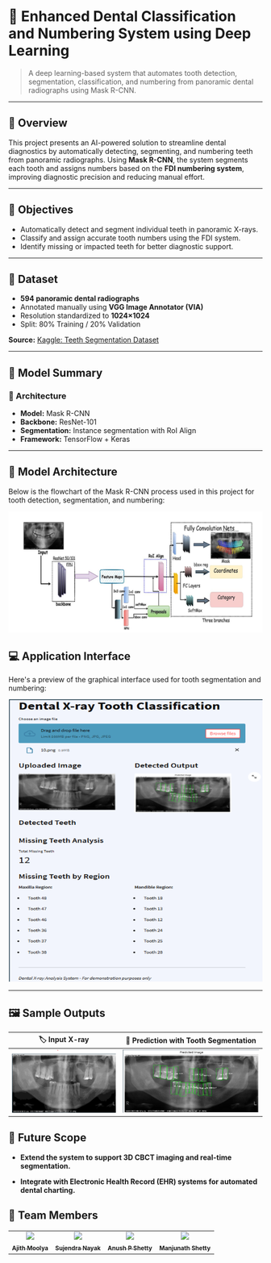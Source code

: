 # 🦷 Enhanced Dental Classification and Numbering System using Deep Learning

> A deep learning-based system that automates tooth detection, segmentation, classification, and numbering from panoramic dental radiographs using Mask R-CNN.

---

## 📌 Overview

This project presents an AI-powered solution to streamline dental diagnostics by automatically detecting, segmenting, and numbering teeth from panoramic radiographs. Using **Mask R-CNN**, the system segments each tooth and assigns numbers based on the **FDI numbering system**, improving diagnostic precision and reducing manual effort.

---

## 🎯 Objectives

- Automatically detect and segment individual teeth in panoramic X-rays.
- Classify and assign accurate tooth numbers using the FDI system.
- Identify missing or impacted teeth for better diagnostic support.

---

## 🧪 Dataset

- **594 panoramic dental radiographs**
- Annotated manually using **VGG Image Annotator (VIA)**
- Resolution standardized to **1024×1024**
- Split: 80% Training / 20% Validation

**Source:** [Kaggle: Teeth Segmentation Dataset](https://www.kaggle.com/datasets/humansintheloop/teeth-segmentation-on-dental-x-ray-images)

---

## 🧠 Model Summary

### 🔹 Architecture
- **Model:** Mask R-CNN
- **Backbone:** ResNet-101
- **Segmentation:** Instance segmentation with RoI Align
- **Framework:** TensorFlow + Keras
---
## 🧭 Model Architecture

Below is the flowchart of the Mask R-CNN process used in this project for tooth detection, segmentation, and numbering:

![Model Architecture](samples/architecture.png)


## 💻 Application Interface

Here's a preview of the graphical interface used for tooth segmentation and numbering:

![App Interface](samples/interface.png)

---

## 🖼️ Sample Outputs

| 🏷️ Input X-ray | 🧠 Prediction with Tooth Segmentation |
|----------------|----------------------------------------|
| ![Input X-ray](samples/input.png) | ![Prediction](samples/output.png) |

## 🔮 Future Scope

- **Extend the system to support 3D CBCT imaging and real-time segmentation.**

- **Integrate with Electronic Health Record (EHR) systems for automated dental charting.**

## 👥 Team Members

<table>
  <tr>
    <td align="center">
      <a href="https://github.com/AjithMoolya04">
        <img src="https://github.com/ajithmoolya.png" width="50"/><br/>
        <sub><b>Ajith Moolya</b></sub>
      </a>
    </td>
    <td align="center">
      <a href="https://github.com/sujendranayak">
        <img src="https://github.com/sujendranayak.png" width="50"/><br/>
        <sub><b>Sujendra Nayak</b></sub>
      </a>
    </td>
    <td align="center">
      <a href="https://github.com/anushshetty">
        <img src="https://github.com/anushshetty.png" width="50"/><br/>
        <sub><b>Anush P Shetty</b></sub>
      </a>
    </td>
    <td align="center">
      <a href="https://github.com/manjushetty">
        <img src="https://github.com/manjushetty.png" width="50"/><br/>
        <sub><b>Manjunath Shetty</b></sub>
      </a>
    </td>
  </tr>
</table>

